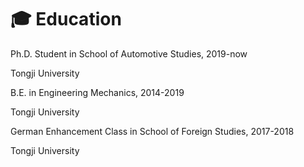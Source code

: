 # 🎓 Education
Ph.D. Student in School of Automotive Studies, 2019-now

Tongji University

B.E. in Engineering Mechanics, 2014-2019

Tongji University

German Enhancement Class in School of Foreign Studies, 2017-2018

Tongji University